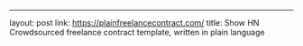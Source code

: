 ---
layout: post
link: https://plainfreelancecontract.com/
title: Show HN  Crowdsourced freelance contract template, written in plain language

